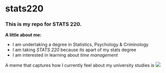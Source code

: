 # stats220

### This is my repo for STATS 220. 

**A little about me:**

- I am undertaking a degree in Statistics, Psychology & Criminology
- I am taking *STATS 220* because its apart of my stats degree
- I am interested in learning about *time management* 

A meme that captures how I currently feel about my university studies is ![](https://media.tenor.com/pLeEDsAdgJQAAAAj/burning-my-work-crabby-crab.gif) 
